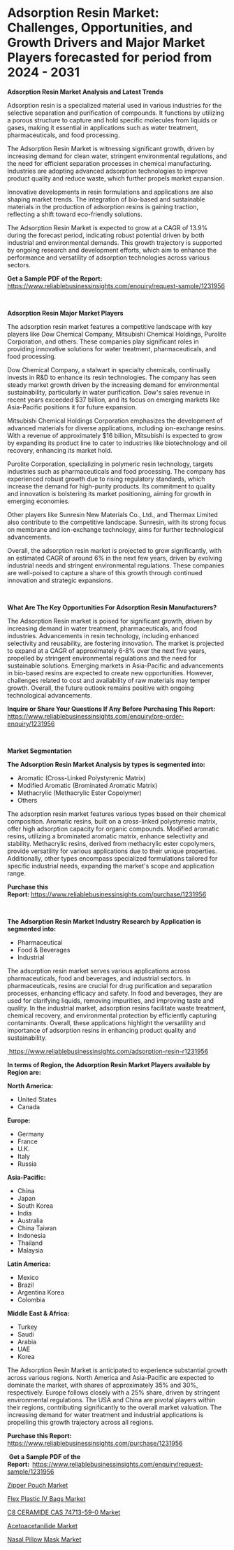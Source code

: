 <p><h1>Adsorption Resin Market: Challenges, Opportunities, and Growth Drivers and Major Market Players forecasted for period from 2024 - 2031</h1></p><p><strong>Adsorption Resin Market Analysis and Latest Trends</strong></p>
<p><p>Adsorption resin is a specialized material used in various industries for the selective separation and purification of compounds. It functions by utilizing a porous structure to capture and hold specific molecules from liquids or gases, making it essential in applications such as water treatment, pharmaceuticals, and food processing. </p><p>The Adsorption Resin Market is witnessing significant growth, driven by increasing demand for clean water, stringent environmental regulations, and the need for efficient separation processes in chemical manufacturing. Industries are adopting advanced adsorption technologies to improve product quality and reduce waste, which further propels market expansion. </p><p>Innovative developments in resin formulations and applications are also shaping market trends. The integration of bio-based and sustainable materials in the production of adsorption resins is gaining traction, reflecting a shift toward eco-friendly solutions. </p><p>The Adsorption Resin Market is expected to grow at a CAGR of 13.9% during the forecast period, indicating robust potential driven by both industrial and environmental demands. This growth trajectory is supported by ongoing research and development efforts, which aim to enhance the performance and versatility of adsorption technologies across various sectors.</p></p>
<p><strong>Get a Sample PDF of the Report:&nbsp;</strong> <a href="https://www.reliablebusinessinsights.com/enquiry/request-sample/1231956?utm_campaign=1138&utm_medium=2&utm_source=Github&utm_content=ia&utm_term=09112024&utm_id=adsorption-resin">https://www.reliablebusinessinsights.com/enquiry/request-sample/1231956</a></p>
<p>&nbsp;</p>
<p><strong>Adsorption Resin Major Market Players</strong></p>
<p><p>The adsorption resin market features a competitive landscape with key players like Dow Chemical Company, Mitsubishi Chemical Holdings, Purolite Corporation, and others. These companies play significant roles in providing innovative solutions for water treatment, pharmaceuticals, and food processing.</p><p>Dow Chemical Company, a stalwart in specialty chemicals, continually invests in R&D to enhance its resin technologies. The company has seen steady market growth driven by the increasing demand for environmental sustainability, particularly in water purification. Dow's sales revenue in recent years exceeded $37 billion, and its focus on emerging markets like Asia-Pacific positions it for future expansion.</p><p>Mitsubishi Chemical Holdings Corporation emphasizes the development of advanced materials for diverse applications, including ion-exchange resins. With a revenue of approximately $16 billion, Mitsubishi is expected to grow by expanding its product line to cater to industries like biotechnology and oil recovery, enhancing its market hold.</p><p>Purolite Corporation, specializing in polymeric resin technology, targets industries such as pharmaceuticals and food processing. The company has experienced robust growth due to rising regulatory standards, which increase the demand for high-purity products. Its commitment to quality and innovation is bolstering its market positioning, aiming for growth in emerging economies.</p><p>Other players like Sunresin New Materials Co., Ltd., and Thermax Limited also contribute to the competitive landscape. Sunresin, with its strong focus on membrane and ion-exchange technology, aims for further technological advancements.</p><p>Overall, the adsorption resin market is projected to grow significantly, with an estimated CAGR of around 6% in the next few years, driven by evolving industrial needs and stringent environmental regulations. These companies are well-poised to capture a share of this growth through continued innovation and strategic expansions.</p></p>
<p>&nbsp;</p>
<p><strong>What Are The Key Opportunities For Adsorption Resin Manufacturers?</strong></p>
<p><p>The Adsorption Resin market is poised for significant growth, driven by increasing demand in water treatment, pharmaceuticals, and food industries. Advancements in resin technology, including enhanced selectivity and reusability, are fostering innovation. The market is projected to expand at a CAGR of approximately 6-8% over the next five years, propelled by stringent environmental regulations and the need for sustainable solutions. Emerging markets in Asia-Pacific and advancements in bio-based resins are expected to create new opportunities. However, challenges related to cost and availability of raw materials may temper growth. Overall, the future outlook remains positive with ongoing technological advancements.</p></p>
<p><strong>Inquire or Share Your Questions If Any Before Purchasing This Report:</strong> <a href="https://www.reliablebusinessinsights.com/enquiry/pre-order-enquiry/1231956?utm_campaign=1138&utm_medium=2&utm_source=Github&utm_content=ia&utm_term=09112024&utm_id=adsorption-resin">https://www.reliablebusinessinsights.com/enquiry/pre-order-enquiry/1231956</a></p>
<p>&nbsp;</p>
<p><strong>Market Segmentation</strong></p>
<p><strong>The Adsorption Resin Market Analysis by types is segmented into:</strong></p>
<p><ul><li>Aromatic (Cross-Linked Polystyrenic Matrix)</li><li>Modified Aromatic (Brominated Aromatic Matrix)</li><li>Methacrylic (Methacrylic Ester Copolymer)</li><li>Others</li></ul></p>
<p><p>The adsorption resin market features various types based on their chemical composition. Aromatic resins, built on a cross-linked polystyrenic matrix, offer high adsorption capacity for organic compounds. Modified aromatic resins, utilizing a brominated aromatic matrix, enhance selectivity and stability. Methacrylic resins, derived from methacrylic ester copolymers, provide versatility for various applications due to their unique properties. Additionally, other types encompass specialized formulations tailored for specific industrial needs, expanding the market's scope and application range.</p></p>
<p><strong>Purchase this Report:&nbsp;</strong><a href="https://www.reliablebusinessinsights.com/purchase/1231956?utm_campaign=1138&utm_medium=2&utm_source=Github&utm_content=ia&utm_term=09112024&utm_id=adsorption-resin">https://www.reliablebusinessinsights.com/purchase/1231956</a></p>
<p>&nbsp;</p>
<p><strong>The Adsorption Resin Market Industry Research by Application is segmented into:</strong></p>
<p><ul><li>Pharmaceutical</li><li>Food & Beverages</li><li>Industrial</li></ul></p>
<p><p>The adsorption resin market serves various applications across pharmaceuticals, food and beverages, and industrial sectors. In pharmaceuticals, resins are crucial for drug purification and separation processes, enhancing efficacy and safety. In food and beverages, they are used for clarifying liquids, removing impurities, and improving taste and quality. In the industrial market, adsorption resins facilitate waste treatment, chemical recovery, and environmental protection by efficiently capturing contaminants. Overall, these applications highlight the versatility and importance of adsorption resins in enhancing product quality and sustainability.</p></p>
<p><a href="https://www.reliablebusinessinsights.com/adsorption-resin-r1231956?utm_campaign=1138&utm_medium=2&utm_source=Github&utm_content=ia&utm_term=09112024&utm_id=adsorption-resin">&nbsp;https://www.reliablebusinessinsights.com/adsorption-resin-r1231956</a></p>
<p><strong>In terms of Region, the Adsorption Resin Market Players available by Region are:</strong></p>
<p>
    <p> <strong> North America: </strong>
        <ul>
            <li>United States</li>
            <li>Canada</li>
        </ul>
        </p> 
    <p> <strong> Europe: </strong>
        <ul>
            <li>Germany</li>
            <li>France</li>
            <li>U.K.</li>
            <li>Italy</li>
            <li>Russia</li>
        </ul>
        </p> 
    <p> <strong> Asia-Pacific: </strong>
        <ul>
            <li>China</li>
            <li>Japan</li>
            <li>South Korea</li>
            <li>India</li>
            <li>Australia</li>
            <li>China Taiwan</li>
            <li>Indonesia</li>
            <li>Thailand</li>
            <li>Malaysia</li>
        </ul>
        </p> 
    <p> <strong> Latin America: </strong>
        <ul>
            <li>Mexico</li>
            <li>Brazil</li>
            <li>Argentina Korea</li>
            <li>Colombia</li>
        </ul>
        </p> 
    <p> <strong> Middle East & Africa: </strong>
        <ul>
            <li>Turkey</li>
            <li>Saudi</li>
            <li>Arabia</li>
            <li>UAE</li>
            <li>Korea</li>
        </ul>
    </p>
    </p>
<p><p>The Adsorption Resin Market is anticipated to experience substantial growth across various regions. North America and Asia-Pacific are expected to dominate the market, with shares of approximately 35% and 30%, respectively. Europe follows closely with a 25% share, driven by stringent environmental regulations. The USA and China are pivotal players within their regions, contributing significantly to the overall market valuation. The increasing demand for water treatment and industrial applications is propelling this growth trajectory across all regions.</p></p>
<p><strong>Purchase this Report: </strong><a href="https://www.reliablebusinessinsights.com/purchase/1231956?utm_campaign=1138&utm_medium=2&utm_source=Github&utm_content=ia&utm_term=09112024&utm_id=adsorption-resin">https://www.reliablebusinessinsights.com/purchase/1231956</a></p>
<p>&nbsp;<strong>Get a Sample PDF of the Report:&nbsp;&nbsp;</strong><a href="https://www.reliablebusinessinsights.com/enquiry/request-sample/1231956?utm_campaign=1138&utm_medium=2&utm_source=Github&utm_content=ia&utm_term=09112024&utm_id=adsorption-resin">https://www.reliablebusinessinsights.com/enquiry/request-sample/1231956</a></p>
<p><strong></strong></p>
<p><p><a href="https://github.com/mynearvphamillwd7/Market-Research-Report-List-1/blob/main/zipper-pouch-market.md?utm_campaign=1138&utm_medium=2&utm_source=Github&utm_content=ia&utm_term=09112024&utm_id=adsorption-resin">Zipper Pouch Market</a></p><p><a href="https://issuu.com/reportprime-2/docs/flex-plastic-iv-bags-market-size-20_dc45f8d8689f96?utm_campaign=1138&utm_medium=2&utm_source=Github&utm_content=ia&utm_term=09112024&utm_id=adsorption-resin">Flex Plastic IV Bags Market</a></p><p><a href="https://www.linkedin.com/pulse/c8-ceramide-cas-74713-59-0-market-global-insights-regional-wkwsf?utm_campaign=1138&utm_medium=2&utm_source=Github&utm_content=ia&utm_term=09112024&utm_id=adsorption-resin">C8 CERAMIDE CAS 74713-59-0 Market</a></p><p><a href="https://github.com/khloet8sawender/Market-Research-Report-List-1/blob/main/acetoacetanilide-market.md?utm_campaign=1138&utm_medium=2&utm_source=Github&utm_content=ia&utm_term=09112024&utm_id=adsorption-resin">Acetoacetanilide Market</a></p><p><a href="https://issuu.com/reportprime-2/docs/nasal-pillow-mask-market-size-2030._2f1f7b120d38a4?utm_campaign=1138&utm_medium=2&utm_source=Github&utm_content=ia&utm_term=09112024&utm_id=adsorption-resin">Nasal Pillow Mask Market</a></p></p>